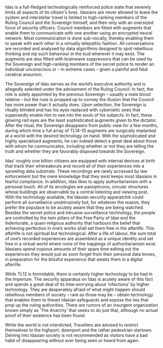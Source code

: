 
Idas is a full-fledged technologically reinforced police state that severely limits all aspects of its citizen's lives. Idasians are never allowed to leave the system and interstellar travel is limited to high-ranking members of the Ruling Council and the Sovereign himself, and then only with an oversized force of security officers. Council members are fitted with augments that enable them to communicate with one another using an encrypted neural network. Most communication is done sub-vocally, thereby enabling them to speak with each other in a virtually telepathic fashion. All conversations are recorded and analysed by data algorithms designed to spot rebellious thinking and nip such behaviour in the bud wherever it may exist. The augments are also fitted with brainwave suppressors that can be used by the Sovereign and high-ranking members of the secret police to render an individual unconscious or – in extreme cases – given a painful and fatal cerebral aneurism.

The Sovereign of Idas serves as the world’s executive authority and is allegedly selected under the advisement of the Ruling Council. In fact, the role is solely appointed by the previous Sovereign – usually a male blood relative – but the ruse is propped up to convey the illusion that the Council has more power than it actually does. Upon selection, the Sovereign is ritually blinded and has his eyes replaced with cybernetic ones that supposedly enable him to see into the souls of his subjects. In fact, these glowing red eyes are the least sophisticated augments given to the dictator. After the ritual, the Sovereign disappears from public view for a few months, during which time a full array of TL14–15 augments are surgically implanted at a world with the desired technology on hand. With the sophisticated and highly specialized augments, he can indeed detect a great deal about those with whom he communicates, including whether or not they are telling the truth and whether they are favorably disposed towards the Sovereign.

Idas’ roughly one billion citizens are equipped with internal devices at birth that track their whereabouts and record all of their experiences into a sprawling data substrate. These recordings are rarely accessed by law enforcement but the mere knowledge that they exist keeps most Idasians in fearful compliance. In addition, Idas likes to apply authoritarianism with a personal touch. All of its arcologies are panopticons, circular structures whose buildings are observable by a central listening and viewing post. With the technology available, the Idasian security apparatchik could perform all surveillance unobtrusively but, for whatever the reason, they prefer the populace to be acutely aware that they are being watched. Besides the secret police and intrusive surveillance technology, the people are controlled by the twin pillars of the Free Party of Idas and the Indenturate, a quasi-religious authority that harbours the belief that achieving perfection in one’s works shall set them free in the afterlife. This afterlife is not spiritual but technological. After a life of labour, the sum total of one’s recorded experiences are assembled as a unique identity and set free in a virtual world where none of the trappings of authoritarianism exist. Idasians spend copious amounts of their spare time editing out the experiences they would just as soon forget from their personal data troves, in preparation for the blissful experience that awaits them in a digital afterlife.

While TL12 is formidable, there is certainly higher technology to be had in the Imperium. The security apparatus on Idas is acutely aware of this fact and spends a great deal of its time worrying about ‘infections’ by higher technology. They are desperately afraid of what might happen should rebellious members of society – rare as those may be – obtain technology that enables them to thwart Idasian safeguards and expose the lies that prop up the ruling authorities. There are rumors of an insurgent organization known simply as ‘The Anarchy’ that seeks to do just that, although no actual proof of their existence has been found.

While the world is not interdicted, Travellers are advised to restrict themselves to the highport, downport and the rather pedestrian startown. Delving into Idasian society is not recommended as visitors have a bad habit of disappearing without ever being seen or heard from again.
